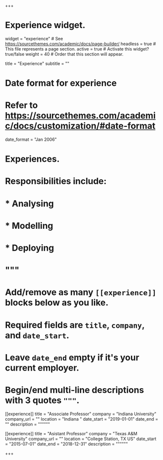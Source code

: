 +++
# Experience widget.
widget = "experience"  # See https://sourcethemes.com/academic/docs/page-builder/
headless = true  # This file represents a page section.
active = true  # Activate this widget? true/false
weight = 40  # Order that this section will appear.

title = "Experience"
subtitle = ""

# Date format for experience
#   Refer to https://sourcethemes.com/academic/docs/customization/#date-format
date_format = "Jan 2006"

# Experiences.
# Responsibilities include:
  
  # * Analysing
  # * Modelling
  # * Deploying
  # """
#   Add/remove as many `[[experience]]` blocks below as you like.
#   Required fields are `title`, `company`, and `date_start`.
#   Leave `date_end` empty if it's your current employer.
#   Begin/end multi-line descriptions with 3 quotes `"""`.
[[experience]]
  title = "Associate Professor"
  company = "Indiana University"
  company_url = ""
  location = "Indiana "
  date_start = "2019-01-01"
  date_end = ""
  description = """"""
  

[[experience]]
  title = "Asistant Professor"
  company = "Texas A&M University"
  company_url = ""
  location = "College Station, TX US"
  date_start = "2015-07-01"
  date_end = "2018-12-31"
  description = """"""

+++
